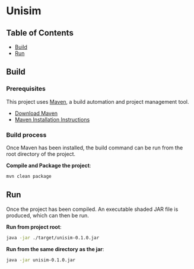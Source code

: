 # Unisim

## Table of Contents

- [Build](#build)
- [Run](#run)

## Build

### Prerequisites

This project uses [Maven](https://maven.apache.org), a build automation and project management tool.

- [Download Maven](https://maven.apache.org/download.html)
- [Maven Installation Instructions](https://maven.apache.org/install.html)

### Build process

Once Maven has been installed, the build command can be run from the root directory of the project.

**Compile and Package the project**:

```sh
mvn clean package
```

## Run

Once the project has been compiled. An executable shaded JAR file is produced, which can then be run.

**Run from project root**:

```sh
java -jar ./target/unisim-0.1.0.jar
```

**Run from the same directory as the jar**:

```sh
java -jar unisim-0.1.0.jar
```
